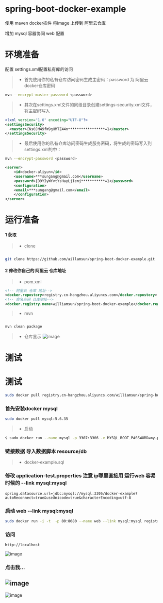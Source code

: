 # spring-boot-docker-example

使用 maven docker插件  将image 上传到 阿里云仓库

增加 mysql 容器协同 web 配置


# 环境准备

配置 settings.xml配置私有库的访问
 
> * 首先使用你的私有仓库访问密码生成主密码：password 为 阿里云 docker仓库密码

```bash
mvn --encrypt-master-password <password>
```

> * 其次在settings.xml文件的同级目录创建settings-security.xml文件，将主密码写入

```xml
<?xml version="1.0" encoding="UTF-8"?>
<settingsSecurity>
  <master>{Ns0JM49fW9gHMTZ44n*****************=}</master>
</settingsSecurity>
```

> * 最后使用你的私有仓库访问密码生成服务密码，将生成的密码写入到settings.xml的<services>中：

```bash
mvn --encrypt-password <password>
```


```xml
<server>
    <id>docker-aliyun</id>
    <username>***sungang@gmail.com</username>
    <password>{D9YIyWYvtYsHayLjIenj***********=}</password>
    <configuration>
    <email>***sungang@gmail.com</email>
    </configuration>
</server>
```


# 运行准备

#### 1 获取


> * clone

```bash 

git clone https://github.com/aillamsun/spring-boot-docker-example.git

```

#### 2 修改你自己的 阿里云 仓库地址

> * pom.xml

```xml
<!-- 阿里云 仓库 地址-->
<docker.repostory>registry.cn-hangzhou.aliyuncs.com</docker.repostory>
<!-- 命名空间 仓库地址-->
<docker.registry.name>williamsun/spring-boot-docker-example</docker.registry.name>    
```

> * mvn


```bash

mvn clean package

```

> * 仓库显示
![image](http://i4.piimg.com/1949/cbae0533906098da.jpg)


# 测试




# 测试


```bash
sudo docker pull registry.cn-hangzhou.aliyuncs.com/williamsun/spring-boot-docker-example:[镜像版本号]
```



### 首先安装docker mysql 

```bash
sudo docker pull mysql:5.6.35
```

> * 启动

```bash
$ sudo docker run --name mysql -p 3307:3306 -e MYSQL_ROOT_PASSWORD=my-pw -d mysql:5.6.35
```


### 链接数据 导入数据脚本 resource/db

> * docker-example.sql


### 修改 application-test.properties 注意 ip哪里直接用  运行web 容易时候的 --link mysql:mysql

```properties
spring.datasource.url=jdbc:mysql://mysql:3306/docker-example?autoReconnect=true&useUnicode=true&characterEncoding=utf-8
```

### 启动 web   --link mysql:mysql

```bash
sudo docker run -i -t  -p 80:8080 --name web --link mysql:mysql registry.cn-hangzhou.aliyuncs.com/williamsun/spring-boot-docker-example:latest
```

### 访问
```base
http://localhost
```

![image](http://i2.kiimg.com/1949/c9639683e4d9947f.jpg)

### 点击我...

![image](http://i2.kiimg.com/1949/9ecf4e264bb95f05.jpg)
----
![image](http://i2.kiimg.com/1949/130efeb77bf2cce0.jpg)



